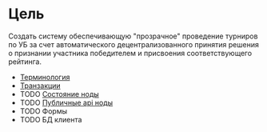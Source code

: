 # Цель
Создать систему обеспечивающую "прозрачное" проведение турниров по УБ за счет автоматического децентрализованного принятия решения о признании участника победителем и присвоения соответствующего рейтинга.

- [Терминология](Терминология.md)
- [Транзакции](Транзакции.md)	
- TODO [Состояние ноды](Состояние_ноды.md)	
- TODO [Публичные api ноды](Публичные_api_ноды.md)	
- TODO Формы
- TODO БД клиента
